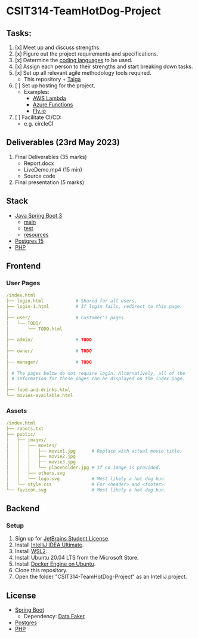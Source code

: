 # CSIT314-TeamHotDog-Project

## Tasks:

1. [x] Meet up and discuss strengths.
2. [x] Figure out the project requirements and specifications.
3. [x] Determine the [coding languages](#Stack) to be used.
4. [x] Assign each person to their strengths and start breaking down tasks.
5. [x] Set up all relevant agile methodology tools required.
    * This repository + [Taiga](https://tree.taiga.io/project/isaacsimstudy-sim2023q2-hotdogbun/timeline)
6. [ ] Set up hosting for the project.
    * Examples:
        * [AWS Lambda](https://aws.amazon.com/lambda/)
        * [Azure Functions](https://azure.microsoft.com/services/functions/)
        * [Fly.io](https://fly.io/docs/languages-and-frameworks/dockerfile/)
7. [ ] Facilitate CI/CD:
    * e.g. circleCI

## Deliverables (23rd May 2023)

1. Final Deliverables (35 marks)
    * Report.docx
    * LiveDemo.mp4 (15 min)
    * Source code
2. Final presentation (5 marks)

## Stack

* [Java Spring Boot 3](./backend/cinema-ticket-booking-system/)
    * [main](./backend/cinema-ticket-booking-system/src/main/java/com/hotdog/ctbs/)
    * [test](./backend/cinema-ticket-booking-system/src/test/java/com/hotdog/ctbs/CinemaTicketBookingSystemApplicationTests.java)
    * [resources](./backend/cinema-ticket-booking-system/src/main/resources/)
* [Postgres 15](./backend/cinema-ticket-booking-system/src/main/resources/db)
* [PHP](./frontend/)

## Frontend

### User Pages

```yaml
/index.html
├── login.html            # Shared for all users.
├── login-1.html          # If login fails, redirect to this page.
│
├── user/                 # Customer's pages.
│   └── TODO/
│       └── TODO.html
│
├── admin/                # TODO
│
├── owner/                # TODO
│
├── manager/              # TODO
│
│ # The pages below do not require login. Alternatively, all of the
│ # information for these pages can be displayed on the index page.
│
├── food-and-drinks.html
└── movies-available.html
```

### Assets

```yaml
/index.html
├── robots.txt
├── public/
│   ├── images/
│   │   ├── movies/
│   │   │   ├── movie1.jpg      # Replace with actual movie title.
│   │   │   ├── movie2.jpg
│   │   │   ├── movie3.jpg
│   │   │   └── placeholder.jpg # If no image is provided.
│   │   ├── others.svg
│   │   └── logo.svg            # Most likely a hot dog bun.
│   └── style.css               # For <header> and <footer>.
└── favicon.svg                 # Most likely a hot dog bun.
```

## Backend

### Setup

1. Sign up for [JetBrains Student License](https://www.jetbrains.com/shop/eform/students).
2. Install [IntelliJ IDEA Ultimate](https://www.jetbrains.com/idea/download/#section=windows).
3. Install [WSL2](https://learn.microsoft.com/en-us/windows/wsl/install).
4. Install Ubuntu 20.04 LTS from the Microsoft Store.
5. Install [Docker Engine on Ubuntu](https://docs.docker.com/engine/install/ubuntu/).
6. Clone this repository.
7. Open the folder "CSIT314-TeamHotDog-Project" as an IntelliJ project.

## License

* [Spring Boot](https://github.com/spring-projects/spring-boot/blob/main/LICENSE.txt)
    * Dependency: [Data Faker](https://github.com/datafaker-net/datafaker/blob/main/LICENSE)
* [Postgres](https://www.postgresql.org/about/licence/)
* [PHP](https://www.php.net/license/index.php)
